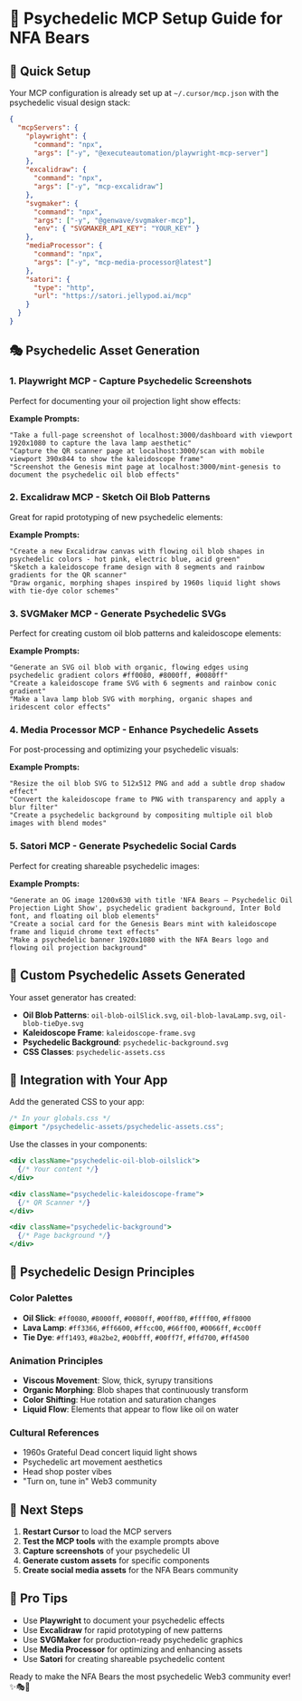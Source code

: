 # 🎨 Psychedelic MCP Setup Guide for NFA Bears

## 🚀 Quick Setup

Your MCP configuration is already set up at `~/.cursor/mcp.json` with the psychedelic visual design stack:

```json
{
  "mcpServers": {
    "playwright": {
      "command": "npx",
      "args": ["-y", "@executeautomation/playwright-mcp-server"]
    },
    "excalidraw": {
      "command": "npx",
      "args": ["-y", "mcp-excalidraw"]
    },
    "svgmaker": {
      "command": "npx",
      "args": ["-y", "@genwave/svgmaker-mcp"],
      "env": { "SVGMAKER_API_KEY": "YOUR_KEY" }
    },
    "mediaProcessor": {
      "command": "npx",
      "args": ["-y", "mcp-media-processor@latest"]
    },
    "satori": {
      "type": "http",
      "url": "https://satori.jellypod.ai/mcp"
    }
  }
}
```

## 🎭 Psychedelic Asset Generation

### 1. **Playwright MCP** - Capture Psychedelic Screenshots
Perfect for documenting your oil projection light show effects:

**Example Prompts:**
```
"Take a full-page screenshot of localhost:3000/dashboard with viewport 1920x1080 to capture the lava lamp aesthetic"
"Capture the QR scanner page at localhost:3000/scan with mobile viewport 390x844 to show the kaleidoscope frame"
"Screenshot the Genesis mint page at localhost:3000/mint-genesis to document the psychedelic oil blob effects"
```

### 2. **Excalidraw MCP** - Sketch Oil Blob Patterns
Great for rapid prototyping of new psychedelic elements:

**Example Prompts:**
```
"Create a new Excalidraw canvas with flowing oil blob shapes in psychedelic colors - hot pink, electric blue, acid green"
"Sketch a kaleidoscope frame design with 8 segments and rainbow gradients for the QR scanner"
"Draw organic, morphing shapes inspired by 1960s liquid light shows with tie-dye color schemes"
```

### 3. **SVGMaker MCP** - Generate Psychedelic SVGs
Perfect for creating custom oil blob patterns and kaleidoscope elements:

**Example Prompts:**
```
"Generate an SVG oil blob with organic, flowing edges using psychedelic gradient colors #ff0080, #8000ff, #0080ff"
"Create a kaleidoscope frame SVG with 6 segments and rainbow conic gradient"
"Make a lava lamp blob SVG with morphing, organic shapes and iridescent color effects"
```

### 4. **Media Processor MCP** - Enhance Psychedelic Assets
For post-processing and optimizing your psychedelic visuals:

**Example Prompts:**
```
"Resize the oil blob SVG to 512x512 PNG and add a subtle drop shadow effect"
"Convert the kaleidoscope frame to PNG with transparency and apply a blur filter"
"Create a psychedelic background by compositing multiple oil blob images with blend modes"
```

### 5. **Satori MCP** - Generate Psychedelic Social Cards
Perfect for creating shareable psychedelic images:

**Example Prompts:**
```
"Generate an OG image 1200x630 with title 'NFA Bears — Psychedelic Oil Projection Light Show', psychedelic gradient background, Inter Bold font, and floating oil blob elements"
"Create a social card for the Genesis Bears mint with kaleidoscope frame and liquid chrome text effects"
"Make a psychedelic banner 1920x1080 with the NFA Bears logo and flowing oil projection background"
```

## 🎨 Custom Psychedelic Assets Generated

Your asset generator has created:

- **Oil Blob Patterns**: `oil-blob-oilSlick.svg`, `oil-blob-lavaLamp.svg`, `oil-blob-tieDye.svg`
- **Kaleidoscope Frame**: `kaleidoscope-frame.svg`
- **Psychedelic Background**: `psychedelic-background.svg`
- **CSS Classes**: `psychedelic-assets.css`

## 🔧 Integration with Your App

Add the generated CSS to your app:

```css
/* In your globals.css */
@import "/psychedelic-assets/psychedelic-assets.css";
```

Use the classes in your components:

```jsx
<div className="psychedelic-oil-blob-oilslick">
  {/* Your content */}
</div>

<div className="psychedelic-kaleidoscope-frame">
  {/* QR Scanner */}
</div>

<div className="psychedelic-background">
  {/* Page background */}
</div>
```

## 🎵 Psychedelic Design Principles

### Color Palettes
- **Oil Slick**: `#ff0080`, `#8000ff`, `#0080ff`, `#00ff80`, `#ffff00`, `#ff8000`
- **Lava Lamp**: `#ff3366`, `#ff6600`, `#ffcc00`, `#66ff00`, `#0066ff`, `#cc00ff`
- **Tie Dye**: `#ff1493`, `#8a2be2`, `#00bfff`, `#00ff7f`, `#ffd700`, `#ff4500`

### Animation Principles
- **Viscous Movement**: Slow, thick, syrupy transitions
- **Organic Morphing**: Blob shapes that continuously transform
- **Color Shifting**: Hue rotation and saturation changes
- **Liquid Flow**: Elements that appear to flow like oil on water

### Cultural References
- 1960s Grateful Dead concert liquid light shows
- Psychedelic art movement aesthetics
- Head shop poster vibes
- "Turn on, tune in" Web3 community

## 🚀 Next Steps

1. **Restart Cursor** to load the MCP servers
2. **Test the MCP tools** with the example prompts above
3. **Capture screenshots** of your psychedelic UI
4. **Generate custom assets** for specific components
5. **Create social media assets** for the NFA Bears community

## 🐻 Pro Tips

- Use **Playwright** to document your psychedelic effects
- Use **Excalidraw** for rapid prototyping of new patterns
- Use **SVGMaker** for production-ready psychedelic graphics
- Use **Media Processor** for optimizing and enhancing assets
- Use **Satori** for creating shareable psychedelic content

Ready to make the NFA Bears the most psychedelic Web3 community ever! ✨🎭🐻
